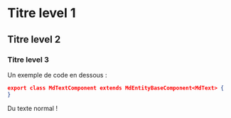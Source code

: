 # Titre level 1
## Titre level 2
### Titre level 3

Un exemple de code en dessous :
``` json
export class MdTextComponent extends MdEntityBaseComponent<MdText> {
}
```

Du texte normal !